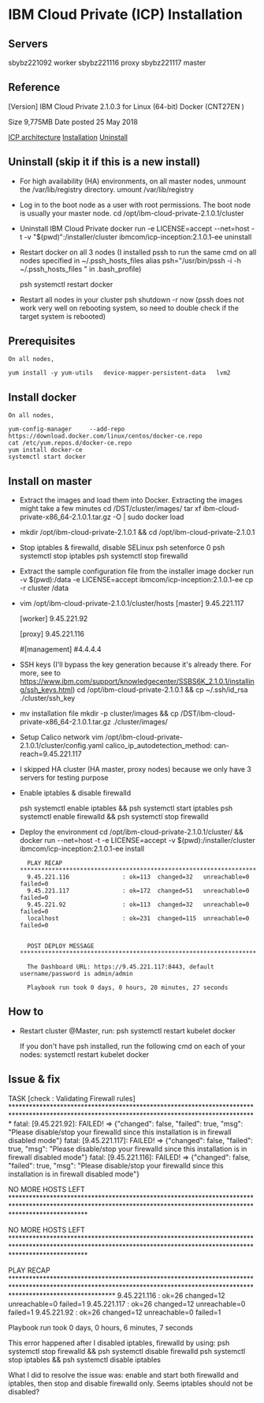 # IBM Cloud Private (ICP) Installation

## Servers

sbybz221092 worker
sbybz221116 proxy
sbybz221117 master

## Reference

[Version] 	IBM Cloud Private 2.1.0.3 for Linux (64-bit) Docker (CNT27EN )

Size 9,775MB Date posted 25 May 2018


[ICP architecture](https://www.ibm.com/support/knowledgecenter/SSBS6K_2.1.0.1/getting_started/architecture.html)
[Installation](https://www.ibm.com/support/knowledgecenter/SSBS6K_2.1.0.1/installing/install_containers.html)
[Uninstall](https://www.ibm.com/support/knowledgecenter/SSBS6K_2.1.0.1/installing/uninstall.html)

## Uninstall (skip it if this is a new install)

* For high availability (HA) environments, on all master nodes, unmount the /var/lib/registry directory.
    umount /var/lib/registry

* Log in to the boot node as a user with root permissions. The boot node is usually your master node. 
    cd /opt/ibm-cloud-private-2.1.0.1/cluster

* Uninstall IBM Cloud Private
    docker run -e LICENSE=accept --net=host -t -v "$(pwd)":/installer/cluster ibmcom/icp-inception:2.1.0.1-ee uninstall

* Restart docker on all 3 nodes
    (I installed pssh to run the same cmd on all nodes specified in ~/.pssh_hosts_files
    alias psh="/usr/bin/pssh -i -h ~/.pssh_hosts_files " in .bash_profile)

    psh systemctl restart docker

* Restart all nodes in your cluster
    psh shutdown -r now 
    (pssh does not work very well on rebooting system, so need to double check if the target system is rebooted)

## Prerequisites

    On all nodes,

    yum install -y yum-utils   device-mapper-persistent-data   lvm2

## Install docker

    On all nodes,

    yum-config-manager     --add-repo     https://download.docker.com/linux/centos/docker-ce.repo
    cat /etc/yum.repos.d/docker-ce.repo
    yum install docker-ce
    systemctl start docker

## Install on master

* Extract the images and load them into Docker. Extracting the images might take a few minutes
    cd /DST/cluster/images/
    tar xf ibm-cloud-private-x86_64-2.1.0.1.tar.gz -O | sudo docker load

* mkdir /opt/ibm-cloud-private-2.1.0.1 && cd /opt/ibm-cloud-private-2.1.0.1

* Stop iptables & firewalld, disable SELinux
    psh setenforce  0
    psh systemctl stop iptables
    psh systemctl stop firewalld

* Extract the sample configuration file from the installer image
    docker run -v $(pwd):/data -e LICENSE=accept ibmcom/icp-inception:2.1.0.1-ee cp -r cluster /data

* vim /opt/ibm-cloud-private-2.1.0.1/cluster/hosts
    [master]
    9.45.221.117

    [worker]
    9.45.221.92

    [proxy]
    9.45.221.116

    #[management]
    #4.4.4.4

* SSH keys
    (I'll bypass the key generation because it's already there. For more, see to https://www.ibm.com/support/knowledgecenter/SSBS6K_2.1.0.1/installing/ssh_keys.html)
    cd /opt/ibm-cloud-private-2.1.0.1 && cp ~/.ssh/id_rsa ./cluster/ssh_key

* mv installation file
    mkdir -p cluster/images && cp /DST/ibm-cloud-private-x86_64-2.1.0.1.tar.gz  ./cluster/images/

* Setup Calico network
    vim /opt/ibm-cloud-private-2.1.0.1/cluster/config.yaml
    calico_ip_autodetection_method: can-reach=9.45.221.117

* I skipped HA cluster (HA master, proxy nodes) because we only have 3 servers for testing purpose

* Enable iptables & disable firewalld

    psh systemctl enable iptables && psh systemctl start iptables
    psh systemctl enable firewalld && psh systemctl stop firewalld

* Deploy the environment
    cd /opt/ibm-cloud-private-2.1.0.1/cluster/ && docker run --net=host -t -e LICENSE=accept -v $(pwd):/installer/cluster ibmcom/icp-inception:2.1.0.1-ee install

        PLAY RECAP *****************************************************************************************************************************************************************************
        9.45.221.116               : ok=113  changed=32   unreachable=0    failed=0
        9.45.221.117               : ok=172  changed=51   unreachable=0    failed=0
        9.45.221.92                : ok=113  changed=32   unreachable=0    failed=0
        localhost                  : ok=231  changed=115  unreachable=0    failed=0


        POST DEPLOY MESSAGE ********************************************************************************************************************************************************************

        The Dashboard URL: https://9.45.221.117:8443, default username/password is admin/admin

        Playbook run took 0 days, 0 hours, 20 minutes, 27 seconds

## How to

* Restart cluster
    @Master, run:
    psh systemctl restart kubelet docker

    If you don't have psh installed, run the following cmd on each of your nodes:
    systemctl restart kubelet docker

## Issue & fix

TASK [check : Validating Firewall rules] ***********************************************************************************************************************************************
fatal: [9.45.221.92]: FAILED! => {"changed": false, "failed": true, "msg": "Please disable/stop your firewalld since this installation is in firewall disabled mode"}
fatal: [9.45.221.117]: FAILED! => {"changed": false, "failed": true, "msg": "Please disable/stop your firewalld since this installation is in firewall disabled mode"}
fatal: [9.45.221.116]: FAILED! => {"changed": false, "failed": true, "msg": "Please disable/stop your firewalld since this installation is in firewall disabled mode"}

NO MORE HOSTS LEFT *********************************************************************************************************************************************************************

NO MORE HOSTS LEFT *********************************************************************************************************************************************************************

PLAY RECAP *****************************************************************************************************************************************************************************
9.45.221.116               : ok=26   changed=12   unreachable=0    failed=1
9.45.221.117               : ok=26   changed=12   unreachable=0    failed=1
9.45.221.92                : ok=26   changed=12   unreachable=0    failed=1

Playbook run took 0 days, 0 hours, 6 minutes, 7 seconds

This error happened after I disabled iptables, firewalld by using: 
psh systemctl stop firewalld && psh systemctl disable firewalld
psh systemctl stop iptables && psh systemctl disable iptables

What I did to resolve the issue was:
enable and start both firewalld and iptables, then stop and disable firewalld only. Seems iptables should not be disabled?




